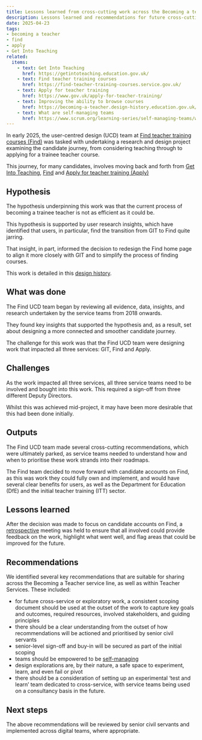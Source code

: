 ```yaml
---
title: Lessons learned from cross-cutting work across the Becoming a teacher service line
description: Lessons learned and recommendations for future cross-cutting work
date: 2025-04-23
tags:
- becoming a teacher
- find
- apply
- Get Into Teaching
related:
  items:
    - text: Get Into Teaching
      href: https://getintoteaching.education.gov.uk/
    - text: Find teacher training courses
      href: https://find-teacher-training-courses.service.gov.uk/
    - text: Apply for teacher training
      href: https://www.gov.uk/apply-for-teacher-training/
    - text: Improving the ability to browse courses
      href: https://becoming-a-teacher.design-history.education.gov.uk/find-teacher-training/improving-the-ability-to-browse-courses/
    - text: What are self-managing teams
      href: https://www.scrum.org/learning-series/self-managing-teams/what-are-self-managing-teams-
---
```


In early 2025, the user-centred design (UCD) team at [Find teacher training courses (Find)](https://find-teacher-training-courses.service.gov.uk/) was tasked with undertaking a research and design project examining the candidate journey, from considering teaching through to applying for a trainee teacher course.

This journey, for many candidates, involves moving back and forth from [Get Into Teaching](https://getintoteaching.education.gov.uk/), [Find](https://find-teacher-training-courses.service.gov.uk/) and [Apply for teacher training (Apply)](https://www.gov.uk/apply-for-teacher-training)

## Hypothesis

The hypothesis underpinning this work was that the current process of becoming a trainee teacher is not as efficient as it could be.

This hypothesis is supported by user research insights, which have identified that users, in particular, find the transition from GIT to Find quite jarring.

That insight, in part, informed the decision to redesign the Find home page to align it more closely with GIT and to simplify the process of finding courses.

This work is detailed in this [design history](/find-teacher-training/improving-the-ability-to-browse-courses/).

## What was done

The Find UCD team began by reviewing all evidence, data, insights, and research undertaken by the service teams from 2018 onwards.

They found key insights that supported the hypothesis and, as a result, set about designing a more connected and smoother candidate journey.

The challenge for this work was that the Find UCD team were designing work that impacted all three services: GIT, Find and Apply.

## Challenges

As the work impacted all three services, all three service teams need to be involved and bought into this work. This required a sign-off from three different Deputy Directors.

Whilst this was achieved mid-project, it may have been more desirable that this had been done initially.

## Outputs

The Find UCD team made several cross-cutting recommendations, which were ultimately parked, as service teams needed to understand how and when to prioritise these work strands into their roadmaps.

The Find team decided to move forward with candidate accounts on Find, as this was work they could fully own and implement, and would have several clear benefits for users, as well as the Department for Education (DfE) and the initial teacher training (ITT) sector.

## Lessons learned

After the decision was made to focus on candidate accounts on Find, a [retrospective](https://www.gov.uk/service-manual/agile-delivery/agile-tools-techniques#retrospective-meetings) meeting was held to ensure that all involved could provide feedback on the work, highlight what went well, and flag areas that could be improved for the future.

## Recommendations

We identified several key recommendations that are suitable for sharing across the Becoming a Teacher service line, as well as within Teacher Services. These included:

- for future cross-service or exploratory work, a consistent scoping document should be used at the outset of the work to capture key goals and outcomes, required resources, involved stakeholders, and guiding principles
- there should be a clear understanding from the outset of how recommendations will be actioned and prioritised by senior civil servants
- senior-level sign-off and buy-in will be secured as part of the initial scoping
- teams should be empowered to be [self-managing](https://www.scrum.org/learning-series/self-managing-teams/what-are-self-managing-teams-)
- design explorations are, by their nature, a safe space to experiment, learn, and even fail or pivot
- there should be a consideration of setting up an experimental ‘test and learn’ team dedicated to cross-service, with service teams being used on a consultancy basis in the future.

## Next steps

The above recommendations will be reviewed by senior civil servants and implemented across digital teams, where appropriate.
